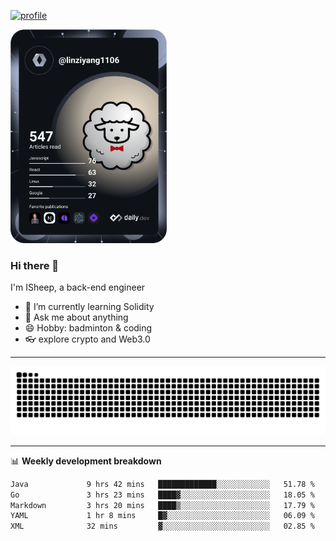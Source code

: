 [![profile](https://user-images.githubusercontent.com/54968314/208005045-e4b42f3b-833d-4242-bfcc-e764865553a2.svg)](https://www.calligrapher.ai/)

<a href="https://app.daily.dev/linziyang1106"><img src="/devcard.png" width="250" alt="ISheep's Dev Card"/></a>

### Hi there 🐏

I'm ISheep, a back-end engineer

- 🔭 I’m currently learning Solidity
- 💬 Ask me about anything
- 😄 Hobby: badminton & coding
- 👓 explore crypto and Web3.0

-------

![](https://raw.githubusercontent.com/ISheepp/ISheepp/output/github-contribution-grid-snake.svg)

-------

📊 **Weekly development breakdown**
<!--START_SECTION:waka-->

```txt
Java             9 hrs 42 mins   █████████████░░░░░░░░░░░░   51.78 %
Go               3 hrs 23 mins   ████▓░░░░░░░░░░░░░░░░░░░░   18.05 %
Markdown         3 hrs 20 mins   ████▒░░░░░░░░░░░░░░░░░░░░   17.79 %
YAML             1 hr 8 mins     █▓░░░░░░░░░░░░░░░░░░░░░░░   06.09 %
XML              32 mins         ▓░░░░░░░░░░░░░░░░░░░░░░░░   02.85 %
```

<!--END_SECTION:waka-->
